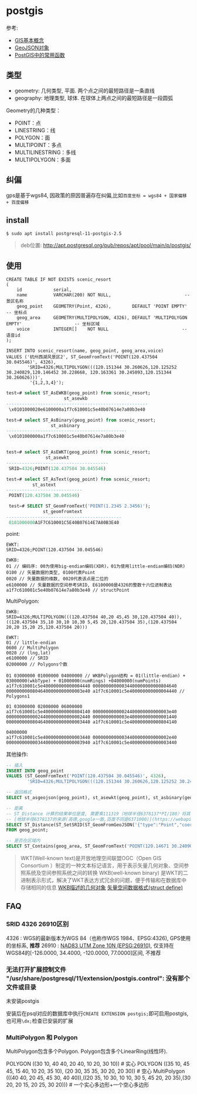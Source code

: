 # postgis
参考:
- [GIS基本概念](https://blog.csdn.net/alinshen/article/details/78503333)
- [GeoJSON对象](https://www.jianshu.com/p/5c6c6e76d4df)
- [PostGIS中的常用函数](https://my.oschina.net/weiwubunengxiao/blog/101290)

## 类型
- geometry: 几何类型, 平面. 两个点之间的最短路径是一条直线
- geography: 地理类型, 球体. 在球体上两点之间的最短路径是一段圆弧

Geometry的几种类型：
- POINT：点
- LINESTRING：线
- POLYGON：面
- MULTIPOINT：多点
- MULTILINESTRING：多线
- MULTIPOLYGON：多面

## 纠偏
gps是基于wgs84, 因政策的原因普遍存在纠偏,比如`百度坐标 = wgs84 + 国家偏移 + 百度偏移`

## install
```
$ sudo apt install postgresql-11-postgis-2.5
```

> deb位置: http://apt.postgresql.org/pub/repos/apt/pool/main/p/postgis/

## 使用
```
CREATE TABLE IF NOT EXISTS scenic_resort
(
    id            serial,
    name          VARCHAR(200) NOT NULL,                            -- 景区名称
    geog_point    GEOMETRY(Point, 4326),        DEFAULT 'POINT EMPTY'                    -- 坐标点
    geog_area     GEOMETRY(MULTIPOLYGON, 4326), DEFAULT 'MULTIPOLYGON EMPTY'                    -- 坐标区域
    voice         INTEGER[]    NOT NULL                            --语音id
);

INSERT INTO scenic_resort(name, geog_point, geog_area,voice)
VALUES ('杭州西湖风景区2', ST_GeomFromText('POINT(120.437504 30.045546)', 4326),
        'SRID=4326;MULTIPOLYGON(((120.151344 30.260626,120.125252 30.240829,120.146452 30.228668, 120.163361 30.245093,120.151344 30.260626)))',
         '{1,2,3,4}');
```

```sql
test=# select ST_AsEWKB(geog_point) from scenic_resort;
                      st_asewkb
------------------------------------------------------
 \x0101000020e6100000a1f7c610001c5e40b07614e7a80b3e40

test=# select ST_AsBinary(geog_point) from scenic_resort;
                 st_asbinary
----------------------------------------------
 \x0101000000a1f7c610001c5e40b07614e7a80b3e40


test=# select ST_AsEWKT(geog_point) from scenic_resort;
               st_asewkt
---------------------------------------
 SRID=4326;POINT(120.437504 30.045546)

test=# select ST_AsText(geog_point) from scenic_resort;
          st_astext
-----------------------------
 POINT(120.437504 30.045546)

 test=# SELECT ST_GeomFromText('POINT(1.2345 2.3456)');
              st_geomfromtext
--------------------------------------------
 0101000000A1F7C610001C5E40B07614E7A80B3E40
```


point:
```
EWKT:
SRID=4326;POINT(120.437504 30.045546)

EWKB:
01 // 编码序: 00为使用big-endian编码(XDR)，01为使用little-endian编码(NDR)
0100 // 矢量数据的类型, 0100代表Point
0020 // 矢量数据的维数, 0020代表该点是二位的
e6100000 // 矢量数据的空间参考SRID, E6100000是4326的整数十六位进制表达
a1f7c610001c5e40b07614e7a80b3e40 // structPoint
```

MultiPolygon:
```
EWKB:
SRID=4326;MULTIPOLYGON(((120.437504 40,20 45,45 30,120.437504 40)),((120.437504 35,10 30,10 10,30 5,45 20,120.437504 35),(120.437504 20,20 15,20 25,120.437504 20)))

EWKT:
01 // little-endian
0600 // MultiPolygon
0020 // (lng,lat)
e6100000 // SRID
02000000 // Polygons个数

01 03000000 01000000 04000000 // WKBPolygon结构 = 01(little-endian) + 03000000(wkbType) + 01000000(numRings) +04000000(numPoints)
a1f7c610001c5e400000000000004440 00000000000034400000000000804640 00000000008046400000000000003e40 a1f7c610001c5e400000000000004440 // Polygons1

01 03000000 02000000 06000000
a1f7c610001c5e400000000000804140 00000000000024400000000000003e40 00000000000024400000000000002440 0000000000003e400000000000001440 00000000008046400000000000003440 a1f7c610001c5e400000000000804140

04000000
a1f7c610001c5e400000000000003440 00000000000034400000000000002e40 00000000000034400000000000003940 a1f7c610001c5e400000000000003440
```

其他操作:
```sql
-- 插入
INSERT INTO geog_point
VALUES (ST_GeomFromText('POINT(120.437504 30.045546)', 4326),
        'SRID=4326;MULTIPOLYGON(((120.151344 30.260626,120.125252 30.240829,120.146452 30.228668, 120.163361 30.245093,120.151344 30.260626)))');

-- 返回格式
SELECT st_asgeojson(geog_point), st_asewkt(geog_point), st_asbinary(geog_point) FROM geog_point;

-- 距离
-- ST_Distance 计算的结果单位是度, 需要乘111319（地球半径6378137*PI/180）将其转化为米
-- [地球半径6378137的来源(高德,google一致,百度不同是6371000)](https://webapi.amap.com/maps?v=1.4.14)
SELECT ST_Distance(ST_SetSRID(ST_GeomFromGeoJSON('{"type":"Point","coordinates":[120.151344,30.260626]}'), 4326), geog_point)*111319
FROM geog_point;

-- 是否在区域内
SELECT ST_Contains(geog_area, ST_GeomFromText('POINT(120.14671 30.240904)', 4326)) FROM geog_point;
```

> WKT(Well-known text)是开放地理空间联盟OGC（Open GIS Consortium ）制定的一种文本标记语言，用于表示矢量几何对象、空间参照系统及空间参照系统之间的转换
> WKB(well-known binary) 是WKT的二进制表示形式，解决了WKT表达方式冗余的问题，便于传输和在数据库中存储相同的信息
> [WKB描述的几何对象](https://blog.csdn.net/yaoxiaochuang/article/details/53117693)
> [矢量空间数据格式(struct define)](https://www.cnblogs.com/marsprj/archive/2013/02/08/2909452.html)

## FAQ
### SRID 4326 26910区别
4326 : WGS的最新版本为WGS 84（也称作WGS 1984、EPSG:4326), GPS使用的坐标系, **推荐**
26910 : [NAD83 UTM Zone 10N (EPSG:26910)](https://epsg.io/26910), 仅支持在WGS84的[-126.0000, 34.4000, -120.0000, 77.0000]区间, 不推荐

### 无法打开扩展控制文件 "/usr/share/postgresql/11/extension/postgis.control": 没有那个文件或目录
未安装postgis

安装后在psql对应的数据库中执行`CREATE EXTENSION postgis;`即可启用postgis, 也可用`\dx;`检查已安装的扩展

### MultiPolygon 和 Polygon
MultiPolygon包含多个Polygon.
Polygon包含多个LinearRing(线性环).

POLYGON ((30 10, 40 40, 20 40, 10 20, 30 10)) # 实心
POLYGON ((35 10, 45 45, 15 40, 10 20, 35 10), (20 30, 35 35, 30 20, 20 30)) # 空心
MultiPolygon (((40 40, 20 45, 45 30, 40 40)),((20 35, 10 30, 10 10, 30 5, 45 20, 20 35),(30 20, 20 15, 20 25, 30 20))) # 一个实心多边形+一个空心多边形